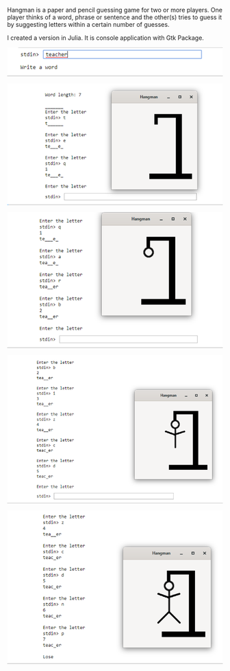 Hangman is a paper and pencil guessing game for two or more players. One player thinks of a word, phrase or sentence and the other(s) tries to guess it by suggesting letters within a certain number of guesses.

I created a version in Julia. It is console application with Gtk Package.

![alt text](https://github.com/mikolajhojda/hangman.jl/blob/master/scr/Adnotacja%202020-01-19%20093006.png)

![alt text](https://github.com/mikolajhojda/hangman.jl/blob/master/scr/Adnotacja%202020-01-19%20093056.png)

![alt text](https://github.com/mikolajhojda/hangman.jl/blob/master/scr/Adnotacja%202020-01-19%20093124.png)

![alt text](https://github.com/mikolajhojda/hangman.jl/blob/master/scr/Adnotacja%202020-01-19%20093443.png)

![alt text](https://github.com/mikolajhojda/hangman.jl/blob/master/scr/Adnotacja%202020-01-19%20093523.png)
